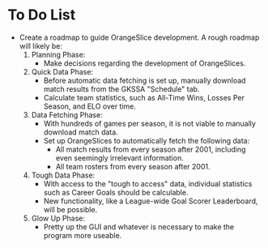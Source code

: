 # To Do List
- Create a roadmap to guide OrangeSlice development. A rough roadmap will likely be:
    1. Planning Phase: 
        - Make decisions regarding the development of OrangeSlices.
    2. Quick Data Phase:
        - Before automatic data fetching is set up, manually download match results from the GKSSA "Schedule" tab.
        - Calculate team statistics, such as All-Time Wins, Losses Per Season, and ELO over time.
    3. Data Fetching Phase:
        - With hundreds of games per season, it is not viable to manually download match data.
        - Set up OrangeSlices to automatically fetch the following data:
            - All match results from every season after 2001, including even seemingly irrelevant information.
            - All team rosters from every season after 2001.
    4. Tough Data Phase:
        - With access to the "tough to access" data, individual statistics such as Career Goals should be calculable.
        - New functionality, like a League-wide Goal Scorer Leaderboard, will be possible.
    5. Glow Up Phase:
        - Pretty up the GUI and whatever is necessary to make the program more useable.